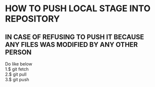 HOW TO PUSH LOCAL STAGE INTO REPOSITORY
========================================
IN CASE OF REFUSING TO PUSH IT BECAUSE ANY FILES WAS MODIFIED BY ANY OTHER PERSON  
------------------------------------------------------------------------------------   
Do like below  
1.$ git fetch  
2.$ git pull  
3.$ git push  
